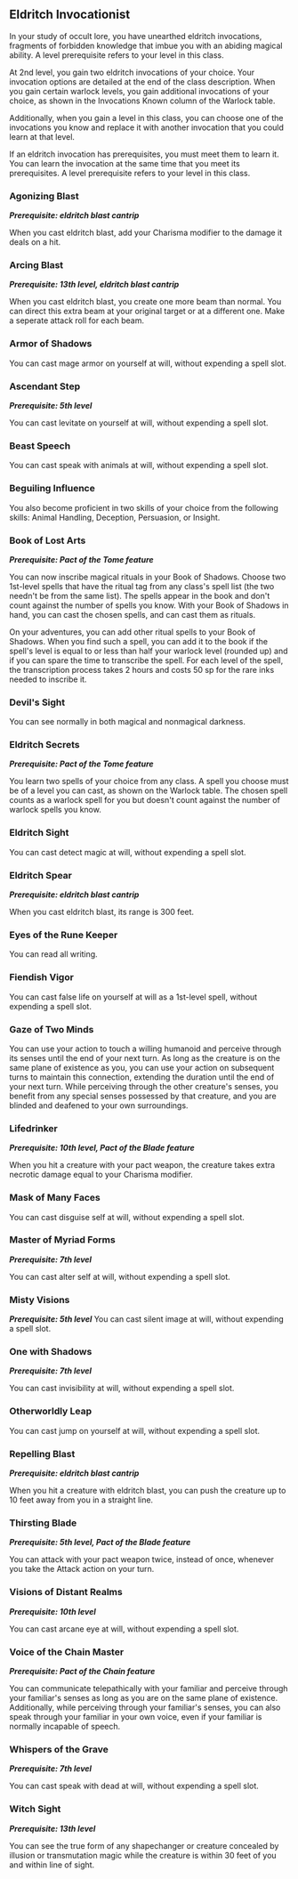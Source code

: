 ## Eldritch Invocationist
In your study of occult lore, you have unearthed eldritch invocations, fragments of forbidden knowledge that imbue you with an abiding magical ability.
A level prerequisite refers to your level in this class.

At 2nd level, you gain two eldritch invocations of your choice.
Your invocation options are detailed at the end of the class description.
When you gain certain warlock levels, you gain additional invocations of your choice, as shown in the Invocations Known column of the Warlock table.

Additionally, when you gain a level in this class, you can choose one of the invocations you know and replace it with another invocation that you could learn at that level.

If an eldritch invocation has prerequisites, you must meet them to learn it.
You can learn the invocation at the same time that you meet its prerequisites.
A level prerequisite refers to your level in this class.

### Agonizing Blast
***Prerequisite: eldritch blast cantrip***

When you cast eldritch blast, add your Charisma modifier to the damage it deals on a hit.

### Arcing Blast
***Prerequisite: 13th level, eldritch blast cantrip***

When you cast eldritch blast, you create one more beam than normal.
You can direct this extra beam at your original target or at a different one.
Make a seperate attack roll for each beam.

### Armor of Shadows
You can cast mage armor on yourself at will, without expending a spell slot.

### Ascendant Step
***Prerequisite: 5th level***

You can cast levitate on yourself at will, without expending a spell slot.

### Beast Speech
You can cast speak with animals at will, without expending a spell slot.

### Beguiling Influence
You also become proficient in two skills of your choice from the following skills: Animal Handling, Deception, Persuasion, or Insight.

### Book of Lost Arts
***Prerequisite: Pact of the Tome feature***

You can now inscribe magical rituals in your Book of Shadows.
Choose two 1st-level spells that have the ritual tag from any class's spell list (the two needn't be from the same list).
The spells appear in the book and don't count against the number of spells you know.
With your Book of Shadows in hand, you can cast the chosen spells, and can cast them as rituals.

On your adventures, you can add other ritual spells to your Book of Shadows.
When you find such a spell, you can add it to the book if the spell's level is equal to or less than half your warlock level (rounded up) and if you can spare the time to transcribe the spell.
For each level of the spell, the transcription process takes 2 hours and costs 50 sp for the rare inks needed to inscribe it.

### Devil's Sight
You can see normally in both magical and nonmagical darkness.

### Eldritch Secrets
***Prerequisite: Pact of the Tome feature***

You learn two spells of your choice from any class.
A spell you choose must be of a level you can cast, as shown on the Warlock table.
The chosen spell counts as a warlock spell for you but doesn't count against the number of warlock spells you know.

### Eldritch Sight
You can cast detect magic at will, without expending a spell slot.

### Eldritch Spear
***Prerequisite: eldritch blast cantrip***

When you cast eldritch blast, its range is 300 feet.

### Eyes of the Rune Keeper
You can read all writing.

### Fiendish Vigor
You can cast false life on yourself at will as a 1st-level spell, without expending a spell slot.

### Gaze of Two Minds
You can use your action to touch a willing humanoid and perceive through its senses until the end of your next turn.
As long as the creature is on the same plane of existence as you, you can use your action on subsequent turns to maintain this connection, extending the duration until the end of your next turn.
While perceiving through the other creature's senses, you benefit from any special senses possessed by that creature, and you are blinded and deafened to your own surroundings.

### Lifedrinker
***Prerequisite: 10th level, Pact of the Blade feature***

When you hit a creature with your pact weapon, the creature takes extra necrotic damage equal to your Charisma modifier.

### Mask of Many Faces
You can cast disguise self at will, without expending a spell slot.

### Master of Myriad Forms
***Prerequisite: 7th level***

You can cast alter self at will, without expending a spell slot.

### Misty Visions
***Prerequisite: 5th level***
You can cast silent image at will, without expending a spell slot.

### One with Shadows
***Prerequisite: 7th level***

You can cast invisibility at will, without expending a spell slot.

### Otherworldly Leap
You can cast jump on yourself at will, without expending a spell slot.

### Repelling Blast
***Prerequisite: eldritch blast cantrip***

When you hit a creature with eldritch blast, you can push the creature up to 10 feet away from you in a straight line.

### Thirsting Blade
***Prerequisite: 5th level, Pact of the Blade feature***

You can attack with your pact weapon twice, instead of once, whenever you take the Attack action on your turn.

### Visions of Distant Realms
***Prerequisite: 10th level***

You can cast arcane eye at will, without expending a spell slot.

### Voice of the Chain Master
***Prerequisite: Pact of the Chain feature***

You can communicate telepathically with your familiar and perceive through your familiar's senses as long as you are on the same plane of existence.
Additionally, while perceiving through your familiar's senses, you can also speak through your familiar in your own voice, even if your familiar is normally incapable of speech.

### Whispers of the Grave
***Prerequisite: 7th level***

You can cast speak with dead at will, without expending a spell slot.

### Witch Sight
***Prerequisite: 13th level***

You can see the true form of any shapechanger or creature concealed by illusion or transmutation magic while the creature is within 30 feet of you and within line of sight.

<!--

-<< CHANGES >>-
- the phrase *without materials* is removed
- many invocations that let you cast a spell once have been removed
-> those lost spells have been added to the warlock spell list instead
- most invocations have reduced level prereqs
- book of ancient secrets is buffed
-> allows for those ritual spells to be cast using a spell slot
-> allows for other warlock spells to be cast as a ritual
- added 'arcing blast' to double eldritch blast damage
-> eldritch blast has been changed
-> eldritch blast is a bonus action to cast, doesn't level, can be upcast, deals lightning damage, and deals 1d8 damage

-<< TODO >>-
- maybe add more invocations
- improve book of ancient secrets wording

-<< COMMENTARY >>-
- I hated the invocations that let you cast a spell once per long rest
-> a warlock's abilities should all recharge on a short rest, sans a few exceptions
-> these invocations might as well be added to spell list
-> too much micromanagement
-> the ones that let you cast level 1+ spells for free are great, though
- most the abilities have been unchanged
- the levels have been reduced
-> you can't learn an invocation that casts a leveled spell for free unless you have spell slots for the next level up, at least.

-->
